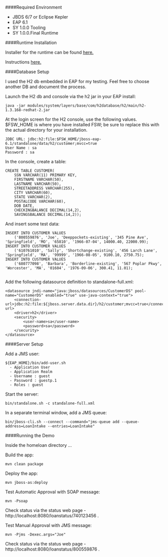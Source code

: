 ####Required Environment

* JBDS 6/7 or Eclipse Kepler
* EAP 6.1
* SY 1.0.0 Tooling 
* SY 1.0.0.Final Runtime


####Runtime Installation

Installer for the runtime can be found [here.](http://www.redhat.com/j/elqNow/elqRedir.htm?ref=http://downloads.jboss.org/switchyard/releases/v1.0.Final/switchyard-installer-1.0.0.Final.zip)

Instructions [here.](https://docs.jboss.org/author/display/SWITCHYARD/Installing+SwitchYard)


####Database Setup

I used the H2 db embedded in EAP for my testing.  Feel free to choose another DB and document the process.

Launch the H2 db and console via the h2 jar in your EAP install:
```
java -jar modules/system/layers/base/com/h2database/h2/main/h2-1.3.168-redhat-2.jar 
```

At the login screen for the H2 console, use the following values. $FSW_HOME is where you have installed FSW; be sure to replace this with the actual directory for your installation.
```
JDBC URL: jdbc:h2:file:$FSW_HOME/jboss-eap-6.1/standalone/data/h2/customer;mvcc=true
User Name : sa
Password : sa
```

In the console, create a table:
```
CREATE TABLE CUSTOMER(
    SSN VARCHAR(11) PRIMARY KEY,
    FIRSTNAME VARCHAR(50),
    LASTNAME VARCHAR(50),
    STREETADDRESS VARCHAR(255),
    CITY VARCHAR(60),
    STATE VARCHAR(2),
    POSTALCODE VARCHAR(60),
    DOB DATE,
    CHECKINGBALANCE DECIMAL(14,2),
    SAVINGSBALANCE DECIMAL(14,2));
```

And insert some test data:
```
INSERT INTO CUSTOMER VALUES 
    ('800559876', 'Joe', 'Deeppockets-existing', '345 Pine Ave', 'Springfield', 'MO', '65810', '1966-07-04', 14000.40, 22000.99);
INSERT INTO CUSTOMER VALUES 
    ('610761010', 'Sally', 'Shortchange-existing', '456 Larch Lane', 'Springfield', 'MA', '99999', '1966-08-05', 9100.10, 2750.75);
INSERT INTO CUSTOMER VALUES 
    ('680777098', 'Barbara', 'Borderline-existing', '567 Poplar Pkwy', 'Worcester', 'MA', '01604', '1976-09-06', 300.41, 11.01);
    
```

Add the following datasource definition to standalone-full.xml:
```
<datasource jndi-name="java:jboss/datasources/CustomerDS" pool-name="CustomerDS" enabled="true" use-java-context="true">
    <connection-url>jdbc:h2:file:${jboss.server.data.dir}/h2/customer;mvcc=true</connection-url>
    <driver>h2</driver>
    <security>
        <user-name>sa</user-name>
        <password>sa</password>
    </security>
</datasource>
```


####Server Setup

Add a JMS user:
```
${EAP_HOME}/bin/add-user.sh
  - Application User
  - Application Realm
  - Username : guest
  - Password : guestp.1
  - Roles : guest
```
  
Start the server:
```
bin/standalone.sh -c standalone-full.xml
```

In a separate terminal window, add a JMS queue:
```
bin/jboss-cli.sh --connect --command="jms-queue add --queue-address=LoanIntake --entries=LoanIntake"
```

####Running the Demo

Inside the homeloan directory ...

Build the app:
```
mvn clean package
```

Deploy the app:
```
mvn jboss-as:deploy
```

Test Automatic Approval with SOAP message:
```
mvn -Psoap
```

Check status via the status web page - http://localhost:8080/loanstatus/740123456 .

Test Manual Approval with JMS message:
```
mvn -Pjms -Dexec.args="Joe"
```

Check status via the status web page - http://localhost:8080/loanstatus/800559876 .

